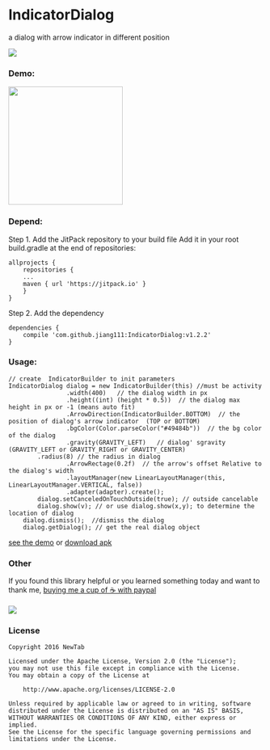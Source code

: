 # IndicatorDialog
a dialog with arrow indicator in different position <br />

[![](https://jitpack.io/v/jiang111/IndicatorDialog.svg)](https://jitpack.io/#jiang111/IndicatorDialog)


### Demo:
<img src="https://raw.githubusercontent.com/jiang111/IndicatorDialog/master/art/a.png" width="226" height="234" alt=""/>


### Depend:
Step 1. Add the JitPack repository to your build file
Add it in your root build.gradle at the end of repositories:
```
allprojects {
    repositories {
	...
	maven { url 'https://jitpack.io' }
    }
}
```
Step 2. Add the dependency
```
dependencies {
    compile 'com.github.jiang111:IndicatorDialog:v1.2.2'
}
```

### Usage:
```
// create  IndicatorBuilder to init parameters
IndicatorDialog dialog = new IndicatorBuilder(this) //must be activity
                .width(400)   // the dialog width in px
                .height((int) (height * 0.5))  // the dialog max height in px or -1 (means auto fit)
                .ArrowDirection(IndicatorBuilder.BOTTOM)  // the  position of dialog's arrow indicator  (TOP or BOTTOM)
                .bgColor(Color.parseColor("#49484b"))  // the bg color of the dialog
                .gravity(GRAVITY_LEFT)   // dialog' sgravity (GRAVITY_LEFT or GRAVITY_RIGHT or GRAVITY_CENTER)
		.radius(8) // the radius in dialog
                .ArrowRectage(0.2f)  // the arrow's offset Relative to the dialog's width
                .layoutManager(new LinearLayoutManager(this, LinearLayoutManager.VERTICAL, false)) 
                .adapter(adapter).create();
        dialog.setCanceledOnTouchOutside(true); // outside cancelable
        dialog.show(v); // or use dialog.show(x,y); to determine the location of dialog
	dialog.dismiss();  //dismiss the dialog
	dialog.getDialog(); // get the real dialog object
```
[see the demo](https://github.com/jiang111/IndicatorDialog/blob/master/app/src/main/java/com/jiang/android/indicatordialogdemo/MainActivity.java) or [download apk](https://raw.githubusercontent.com/jiang111/IndicatorDialog/master/art/app.apk)


### Other
 If you found this library helpful or you learned something today and want to thank me, [buying me a cup of ☕️  with paypal](https://www.paypal.me/jyuesong) <br /><br />
![](https://raw.githubusercontent.com/jiang111/RxJavaApp/master/qrcode/wechat_alipay.png)


### License

    Copyright 2016 NewTab

    Licensed under the Apache License, Version 2.0 (the "License");
    you may not use this file except in compliance with the License.
    You may obtain a copy of the License at

        http://www.apache.org/licenses/LICENSE-2.0

    Unless required by applicable law or agreed to in writing, software
    distributed under the License is distributed on an "AS IS" BASIS,
    WITHOUT WARRANTIES OR CONDITIONS OF ANY KIND, either express or implied.
    See the License for the specific language governing permissions and
    limitations under the License.

